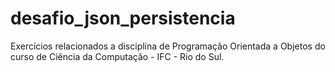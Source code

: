 # desafio_json_persistencia
Exercícios relacionados a disciplina de Programação Orientada a Objetos do curso de Ciência da Computação - IFC - Rio do Sul. 
